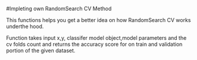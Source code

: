 #Impleting own RandomSearch CV Method

This functions helps you get a better idea on how RandomSearch CV works underthe hood.

Function takes input x,y, classifer model object,model parameters and the cv folds count and returns the accuracy score for on train and validation portion of the given dataset.
